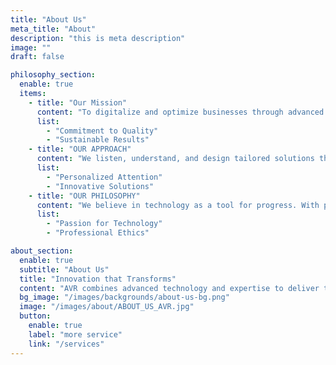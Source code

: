 ```yaml
---
title: "About Us"
meta_title: "About"
description: "this is meta description"
image: ""
draft: false

philosophy_section:
  enable: true
  items:
    - title: "Our Mission"
      content: "To digitalize and optimize businesses through advanced technologies, enhancing operational efficiency and driving sustainable growth for our clients."
      list:
        - "Commitment to Quality"
        - "Sustainable Results"
    - title: "OUR APPROACH"
      content: "We listen, understand, and design tailored solutions that integrate innovation and practicality, ensuring effective digital transformation for every business."
      list:
        - "Personalized Attention"
        - "Innovative Solutions"
    - title: "OUR PHILOSOPHY"
      content: "We believe in technology as a tool for progress. With passion, ethics, and dedication, we aim to create a positive impact in every project."
      list:
        - "Passion for Technology"
        - "Professional Ethics"

about_section:
  enable: true
  subtitle: "About Us"
  title: "Innovation that Transforms"
  content: "AVR combines advanced technology and expertise to deliver tailored solutions in automation, software, IoT, and industrial control. We are committed to being strategic partners in the digitalization and modernization of your business."
  bg_image: "/images/backgrounds/about-us-bg.png"
  image: "/images/about/ABOUT_US_AVR.jpg"
  button:
    enable: true
    label: "more service"
    link: "/services"
---
```

